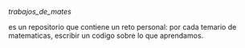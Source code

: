 *trabajos_de_mates*

es un repositorio que contiene un reto personal: por cada temario de matematicas, escribir un codigo sobre lo que aprendamos.
